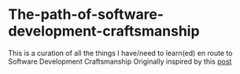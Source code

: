 # The-path-of-software-development-craftsmanship
This is a curation of all the things I have/need to learn(ed) en route to Software Development Craftsmanship
Originally inspired by this [post](https://rainsoft.io/the-path-of-software-development-craftsmanship/)
